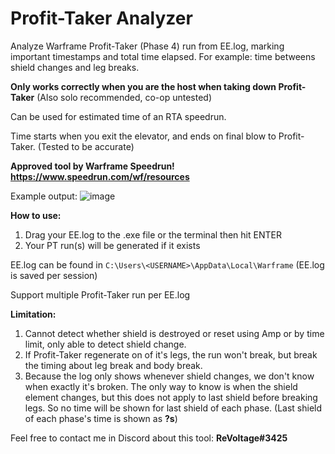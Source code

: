 # Profit-Taker Analyzer
Analyze Warframe Profit-Taker (Phase 4) run from EE.log, marking important timestamps and total time elapsed.
For example: time betweens shield changes and leg breaks.

**Only works correctly when you are the host when taking down Profit-Taker** (Also solo recommended, co-op untested)

Can be used for estimated time of an RTA speedrun.

Time starts when you exit the elevator, and ends on final blow to Profit-Taker. (Tested to be accurate)

**Approved tool by Warframe Speedrun!
 https://www.speedrun.com/wf/resources** 

Example output:
![image](https://user-images.githubusercontent.com/43719375/110268549-6c42d880-7ff4-11eb-80a9-f4a39b3a00ff.png)

**How to use:**
1. Drag your EE.log to the .exe file or the terminal then hit ENTER
2. Your PT run(s) will be generated if it exists

EE.log can be found in `C:\Users\<USERNAME>\AppData\Local\Warframe` (EE.log is saved per session)

Support multiple Profit-Taker run per EE.log

**Limitation:**
1. Cannot detect whether shield is destroyed or reset using Amp or by time limit, only able to detect shield change.
2. If Profit-Taker regenerate on of it's legs, the run won't break, but break the timing about leg break and body break.
3. Because the log only shows whenever shield changes, we don't know when exactly it's broken. The only way to know is when the shield element changes, but this does not apply to last shield before breaking legs. So no time will be shown for last shield of each phase. (Last shield of each phase's time is shown as **?s**)

Feel free to contact me in Discord about this tool: **ReVoltage#3425**
